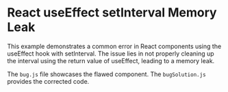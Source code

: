 # React useEffect setInterval Memory Leak
This example demonstrates a common error in React components using the useEffect hook with setInterval.  The issue lies in not properly cleaning up the interval using the return value of useEffect, leading to a memory leak.

The `bug.js` file showcases the flawed component. The `bugSolution.js` provides the corrected code. 